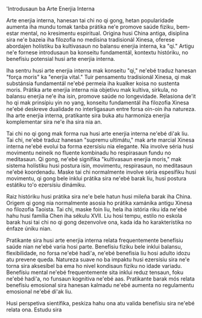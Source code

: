 'Introdusaun ba Arte Enerjia Interna

Arte enerjia interna, hanesan tai chi no qi gong, hetan popularidade aumenta iha mundu tomak tanba prátika ne'e promove saúde fiziku, bem-estar mental, no kresimentu espiritual. Origina husi China antiga, disiplina sira ne'e bazeia iha filozofia no medisina tradisionál Xinesa, oferese abordajen holístiku ba kultivasaun no balansu enerjia interna, ka "qi." Artigu ne'e fornese introdusaun ba konseitu fundamentál, kontextu históriku, no benefísiu potensial husi arte enerjia interna.

Iha sentru husi arte enerjia interna mak konseitu "qi," ne'ebé traduz hanesan "força moris" ka "enerjia vital." Tuir pensamentu tradisionál Xinesa, qi mak substánsia fundamentál ne'ebé permeia iha kualker koisa no sustenta moris. Prátika arte enerjia interna nia objetivu mak kultiva, sirkula, no balansu enerjia ne'e iha isin, promove saúde no longevidade. Relasiona de'it ho qi mak prinsípiu yin no yang, konseitu fundamentál iha filozofia Xinesa ne'ebé deskreve dualidade no interligasaun entre forsa oin-oin iha natureza. Iha arte enerjia interna, pratikante sira buka atu harmoniza enerjia komplementar sira ne'e iha sira nia an.

Tai chi no qi gong mak forma rua husi arte enerjia interna ne'ebé di'ak liu. Tai chi, ne'ebé traduz hanesan "supremu ultimátu," mak arte marcial Xinesa interna ne'ebé evolui ba forma ezersísiu nia elegante. Nia involve séria husi movimentu neineik no fluente kombinadu ho respirasaun fundu no meditasaun. Qi gong, ne'ebé signifika "kultivasaun enerjia moris," mak sistema holístiku husi postura isin, movimentu, respirasaun, no meditasaun ne'ebé koordenadu. Maske tai chi normalmente involve séria espesífiku husi movimentu, qi gong bele inklui prátika sira ne'ebé barak liu, husi postura estátiku to'o ezersísiu dinámiku.

Raiz históriku husi prátika sira ne'e bele hatun husi mileña barak iha China. Origem qi gong nia normalmente asosia ho prátika xamánika antigu Xinesa no filozofia Taoista. Tai chi, maske foin liu, hela iha istória riku ida ne'ebé hahu husi família Chen iha sékulu XVII. Liu hosi tempu, estilo no eskola barak husi tai chi no qi gong dezenvolve ona, kada ida ho karakterístika no énfaze úniku nian.

Pratikante sira husi arte enerjia interna relata frequentemente benefísiu saúde nian ne'ebé varia hosi parte. Benefísiu fiziku bele inklui balansu, flexibilidade, no forsa ne'ebé hadi'a, ne'ebé benefisia liu hosi adulto idozu atu prevene queda. Natureza suave no ba impaktu husi ezersísiu sira ne'e torna sira aksesíbel ba ema ho nivel kondisaun fiziku no idade variadu. Benefísiu mental ne'ebé frequentemente sita inklui reduz tensaun, foku ne'ebé hadi'a, no funsaun kognitiva ne'ebé aas. Pratikante barak mós relata benefísiu emosional sira hanesan kalmadu ne'ebé aumenta no regulamentu emosional ne'ebé di'ak liu.

Husi perspetiva sientífika, peskiza hahu ona atu valida benefísiu sira ne'ebé relata ona. Estudu sira